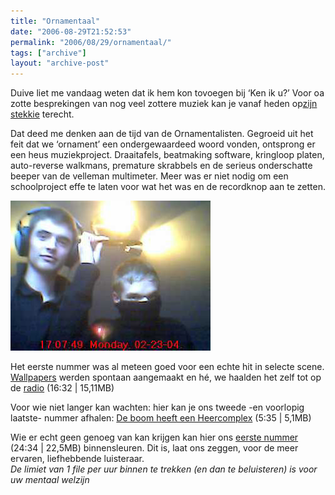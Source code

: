 ```yaml
---
title: "Ornamentaal"
date: "2006-08-29T21:52:53"
permalink: "2006/08/29/ornamentaal/"
tags: ["archive"]
layout: "archive-post"
---
```

Duive liet me vandaag weten dat ik hem kon tovoegen bij ‘Ken ik u?’ Voor oa zotte besprekingen van nog veel zottere muziek kan je vanaf heden op[zijn stekkie](http://duivvv.wordpress.com/ "http://duivvv.wordpress.com/") terecht.

Dat deed me denken aan de tijd van de Ornamentalisten. Gegroeid uit het feit dat we ‘ornament’ een ondergewaardeed woord vonden, ontsprong er een heus muziekproject. Draaitafels, beatmaking software, kringloop platen, auto-reverse walkmans, premature skrabbels en de serieus onderschatte beeper van de velleman multimeter. Meer was er niet nodig om een schoolproject effe te laten voor wat het was en de recordknop aan te zetten.

![Ornos](/images/blog/2006/08/ornos.jpg)

Het eerste nummer was al meteen goed voor een echte hit in selecte scene. [Wallpapers](/images/blog/2006/08/ornamentalistwallpaper.jpg "/images/blog/2006/08/ornamentalistwallpaper.jpg") werden spontaan aangemaakt en hé, we haalden het zelf tot op de [radio](http://rapidshare.de/files/31228648/ornaradio.mp3.html "http://rapidshare.de/files/31228648/ornaradio.mp3.html") (16:32 | 15,11MB)

Voor wie niet langer kan wachten: hier kan je ons tweede -en voorlopig laatste- nummer afhalen: [De boom heeft een Heercomplex](http://rapidshare.de/files/31226706/De_boom_heeft_een_Heer_complex.mp3.html "http://rapidshare.de/files/31226706/De_boom_heeft_een_Heer_complex.mp3.html") (5:35 | 5,1MB)

Wie er echt geen genoeg van kan krijgen kan hier ons [eerste nummer](http://rapidshare.de/files/31225620/ornamentalisten.mp3.html "http://rapidshare.de/files/31225620/ornamentalisten.mp3.html") (24:34 | 22,5MB) binnensleuren. Dit is, laat ons zeggen, voor de meer ervaren, liefhebbende luisteraar.  
_De limiet van 1 file per uur binnen te trekken (en dan te beluisteren) is voor uw mentaal welzijn_
